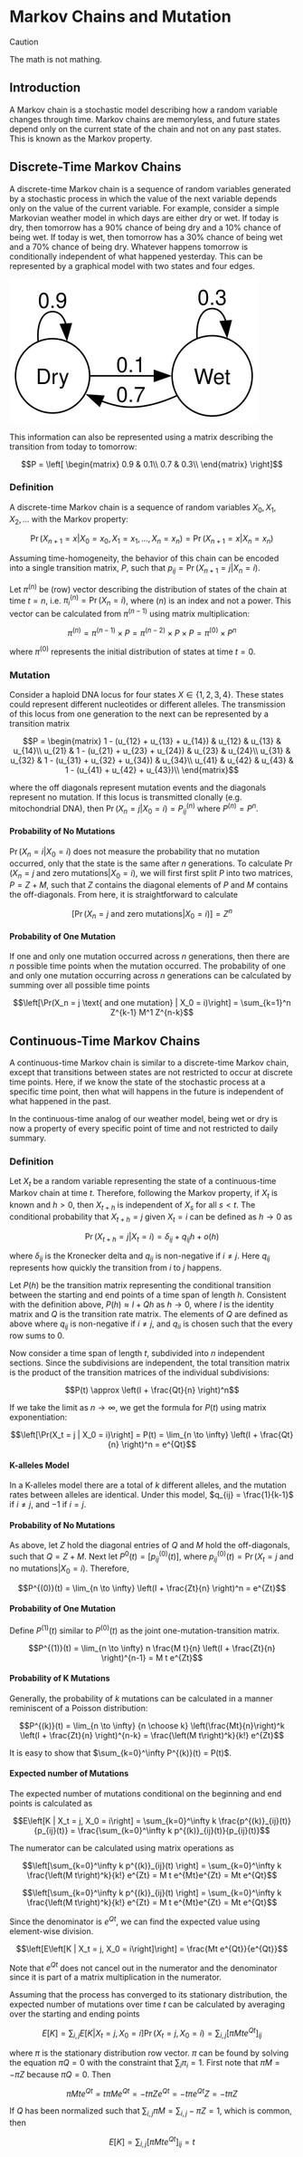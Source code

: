# Markov Chains and Mutation

> [!CAUTION]
> The math is not mathing.

## Introduction

A Markov chain is a stochastic model describing how a random variable changes through time. Markov chains are memoryless, and future states depend only on the current state of the chain and not on any past states. This is known as the Markov property. 

## Discrete-Time Markov Chains

A discrete-time Markov chain is a sequence of random variables generated by a stochastic process in which the value of the next variable depends only on the value of the current variable. For example, consider a simple Markovian weather model in which days are either dry or wet. If today is dry, then tomorrow has a 90% chance of being dry and a 10% chance of being wet. If today is wet, then tomorrow has a 30% chance of being wet and a 70% chance of being dry. Whatever happens tomorrow is conditionally independent of what happened yesterday. This can be represented by a graphical model with two states and four edges.

![An example graphical model.](images/weather.svg)

This information can also be represented using a matrix describing the transition from today to tomorrow:

$$P = \left[
\begin{matrix}
0.9 & 0.1\\
0.7 & 0.3\\
\end{matrix}
\right]$$

### Definition
A discrete-time Markov chain is a sequence of random variables $X_0, X_1, X_2, \ldots$ with the Markov property:

$$\Pr(X_{n+1} = x | X_0 = x_0, X_1 = x_1, \ldots , X_n = x_n) = \Pr(X_{n+1} = x | X_n = x_n)$$

Assuming time-homogeneity, the behavior of this chain can be encoded into a single transition matrix, $P$, such that $p_{ij} = \Pr(X_{n+1} = j | X_n = i)$.

Let $\pi^{(n)}$ be (row) vector describing the distribution of states of the chain at time $t=n$, i.e. $`\pi^{(n)}_i = \Pr(X_{n} = i)`$, where $(n)$ is an index and not a power. This vector can be calculated from  $\pi^{(n-1)}$ using matrix multiplication:

$$\pi^{(n)} = \pi^{(n-1)} \times P = \pi^{(n-2)} \times P \times P = \pi^{(0)} \times P^n$$

where $\pi^{(0)}$ represents the initial distribution of states at time $t = 0$.

### Mutation

Consider a haploid DNA locus for four states $X \in \{1, 2, 3, 4\}$. These states could represent different nucleotides or different alleles. The transmission of this locus from one generation to the next can be represented by a transition matrix

$$P = \begin{matrix}
 1 - (u_{12} + u_{13} + u_{14}) & u_{12} & u_{13} & u_{14}\\
u_{21} & 1 - (u_{21} + u_{23} + u_{24}) & u_{23} & u_{24}\\
u_{31} & u_{32} & 1 - (u_{31} + u_{32} + u_{34}) & u_{34}\\
u_{41} & u_{42} & u_{43} & 1 - (u_{41} + u_{42} + u_{43})\\
\end{matrix}$$

where the off diagonals represent mutation events and the diagonals represent no mutation.  If this locus is transmitted clonally (e.g. mitochondrial DNA), then $\Pr(X_n = j | X_0 = i) = P^{(n)}_{ij}$ where $P^{(n)} = P^n$.

#### Probability of No Mutations

$\Pr(X_n = i | X_0 = i)$ does not measure the probability that no mutation occurred, only that the state is the same after $n$ generations. To calculate $\Pr(X_n = j \text{ and zero mutations} | X_0 = i)$, we will first first split $P$ into two matrices, $P = Z + M$, such that $Z$ contains the diagonal elements of $P$ and $M$ contains the off-diagonals. From here, it is straightforward to calculate

$$\left[\Pr(X_n = j \text{ and zero mutations} | X_0 = i)\right] = Z^n$$

#### Probability of One Mutation

If one and only one mutation occurred across $n$ generations, then there are $n$ possible time points when the mutation occurred. The probability of one and only one mutation occurring across $n$ generations can be calculated by summing over all possible time points

$$\left[\Pr(X_n = j \text{ and one mutation} | X_0 = i)\right] =
\sum_{k=1}^n Z^{k-1} M^1 Z^{n-k}$$

## Continuous-Time Markov Chains

A continuous-time Markov chain is similar to a discrete-time Markov chain, except that transitions between states are not restricted to occur at discrete time points. Here, if we know the state of the stochastic process at a specific time point, then what will happens in the future is independent of what happened in the past.

In the continuous-time analog of our weather model, being wet or dry is now a property of every specific point of time and not restricted to daily summary.

### Definition

Let $X_t$ be a random variable representing the state of a continuous-time Markov chain at time $t$. Therefore, following the Markov property, if $X_t$ is known and $h > 0$, then $X_{t+h}$ is independent of $X_s$ for all $s < t$. The conditional probability that $X_{t+h} = j$ given $X_t = i$ can be defined as $h \to 0$ as

$$\Pr(X_{t+h} = j | X_t = i) = \delta_{ij} + q_{ij} h + o(h)$$

where $\delta_{ij}$ is the Kronecker delta and $q_{ij}$ is non-negative if  $i \ne j$. Here $q_{ij}$ represents how quickly the transition from $i$ to $j$ happens.

Let $P(h)$ be the transition matrix representing the conditional transition between the starting and end points of a time span of length $h$. Consistent with the definition above, $P(h) \approx I + Qh$ as $h \to 0$, where $I$ is the identity matrix and $Q$ is the transition rate matrix. The elements of $Q$ are defined as above where $q_{ij}$ is non-negative if $i \ne j$, and $q_{ii}$ is chosen such that the every row sums to 0.

Now consider a time span of length $t$, subdivided into $n$ independent sections. Since the subdivisions are independent, the total transition matrix is the product of the transition matrices of the individual subdivisions:

$$P(t) \approx \left(I + \frac{Qt}{n} \right)^n$$

If we take the limit as $n \to \infty$, we get the formula for $P(t)$ using matrix exponentiation:

$$\left[\Pr(X_t = j | X_0 = i)\right] = P(t) = \lim_{n \to \infty} \left(I + \frac{Qt}{n} \right)^n = e^{Qt}$$

#### K-alleles Model

In a K-alleles model there are a total of $k$ different alleles, and the mutation rates between alleles are identical. Under this model, $q_{ij} = \frac{1}{k-1}$ if $i \ne j$, and $-1$ if $i = j$.


#### Probability of No Mutations

As above, let $Z$ hold the diagonal entries of $Q$ and $M$ hold the off-diagonals, such that $Q = Z + M$. Next let $P^0(t) = \left[p^{(0)}_{ij}(t)\right]$, where $p^{(0)}_{ij}(t) = \Pr(X_t = j \text{ and no mutations} | X_0 = i)$. Therefore,

$$P^{(0)}(t) = \lim_{n \to \infty} \left(I + \frac{Zt}{n} \right)^n = e^{Zt}$$

#### Probability of One Mutation

Define $P^{(1)}(t)$ similar to $P^{(0)}(t)$ as the joint one-mutation-transition matrix.

$$P^{(1)}(t) = \lim_{n \to \infty} n \frac{M t}{n} \left(I + \frac{Zt}{n} \right)^{n-1} = M t e^{Zt}$$

#### Probability of K Mutations

Generally, the probability of $k$ mutations can be calculated in a manner reminiscent of a Poisson distribution:

$$P^{(k)}(t) = \lim_{n \to \infty}
{n \choose k}
\left(\frac{Mt}{n}\right)^k
\left(I + \frac{Zt}{n} \right)^{n-k} = \frac{\left(M t\right)^k}{k!} e^{Zt}$$

It is easy to show that $\sum_{k=0}^\infty P^{(k)}(t) = P(t)$.

#### Expected number of Mutations

The expected number of mutations conditional on the beginning and end points is calculated as

```math
E\left[K | X_t = j, X_0 = i\right] = \sum_{k=0}^\infty k \frac{p^{(k)}_{ij}(t)}{p_{ij}(t)} =  \frac{\sum_{k=0}^\infty k p^{(k)}_{ij}(t)}{p_{ij}(t)}
```

The numerator can be calculated using matrix operations as

```math
\left[\sum_{k=0}^\infty k p^{(k)}_{ij}(t) \right] = \sum_{k=0}^\infty k \frac{\left(M t\right)^k}{k!} e^{Zt} = M t e^{Mt}e^{Zt} = Mt e^{Qt}
```

$$\left[\sum_{k=0}^\infty k p^{(k)}_{ij}(t) \right] = \sum_{k=0}^\infty k \frac{\left(M t\right)^k}{k!} e^{Zt} = M t e^{Mt}e^{Zt} = Mt e^{Qt}$$

Since the denominator is $e^{Qt}$, we can find the expected value using element-wise division.

$$\left[E\left[K | X_t = j, X_0 = i\right]\right] = \frac{Mt e^{Qt}}{e^{Qt}}$$

Note that $e^{Qt}$ does not cancel out in the numerator and the denominator since it is part of a matrix multiplication in the numerator.

Assuming that the process has converged to its stationary distribution, the expected number of mutations over time $t$ can be calculated by averaging over the starting and ending points

$$E[K] = \sum_{i,j} E\left[K | X_t = j, X_0 = i\right] \Pr( X_t = j, X_0 = i) = \sum_{i,j} \left[\pi Mt e^{Qt}\right]_{ij}$$

where $\pi$ is the stationary distribution row vector. $\pi$ can be found by solving the equation $\pi Q = 0$ with the constraint that $\sum_i \pi_i = 1$. First note that $\pi M = -\pi Z$ because $\pi Q = 0$. Then

$$\pi Mt e^{Qt} = t \pi M e^{Qt} = -t \pi Z e^{Qt} = -t \pi e^{Qt} Z = -t \pi Z$$

If $Q$ has been normalized such that $\sum_{i,j} \pi M = \sum_{i,j} -\pi Z = 1$, which is common, then 

$$E[K] =  \sum_{i,j} \left[\pi Mt e^{Qt}\right]_{ij} = t$$
